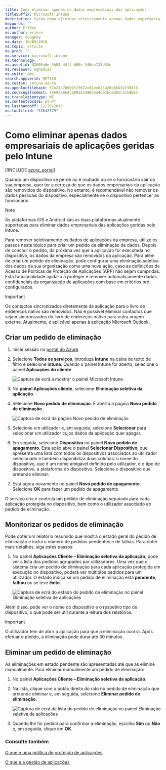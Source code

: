 ```yaml
---
title: Como eliminar apenas os dados empresariais das aplicações
titleSuffix: Microsoft Intune
description: Saiba como eliminar seletivamente apenas dados empresariais de aplicações geridas do Intune com o Microsoft Intune.
keywords: ''
author: Erikre
ms.author: erikre
manager: dougeby
ms.date: 10/09/2018
ms.topic: article
ms.prod: ''
ms.service: microsoft-intune
ms.technology: ''
ms.assetid: 42605e6e-5b84-44ff-b86e-346ea123b53e
ms.reviewer: mghadial
ms.suite: ems
search.appverid: MET150
ms.custom: intune-azure
ms.openlocfilehash: 57e22c7b999f2f672c67dc623a20bf643e739376
ms.sourcegitcommit: 4e69a8664c289263490daa4c02bc6b81c33196e5
ms.translationtype: MT
ms.contentlocale: pt-PT
ms.lasthandoff: 12/20/2018
ms.locfileid: "53642579"
---
```

# <a name="how-to-wipe-only-corporate-data-from-intune-managed-apps"></a>Como eliminar apenas dados empresariais de aplicações geridas pelo Intune

[!INCLUDE [azure_portal](./includes/azure_portal.md)]

Quando um dispositivo se perde ou é roubado ou se o funcionário sair da sua empresa, quer ter a certeza de que os dados empresariais da aplicação são removidos do dispositivo. No entanto, é recomendável não remover os dados pessoais do dispositivo, especialmente se o dispositivo pertencer ao funcionário.

>[!NOTE]
> As plataformas iOS e Android são as duas plataformas atualmente suportadas para eliminar dados empresariais das aplicações geridas pelo Intune.

Para remover seletivamente os dados de aplicações da empresa, utilize os passos neste tópico para criar um pedido de eliminação de dados. Depois de concluir o pedido, da próxima vez que a aplicação for executada no dispositivo, os dados da empresa são removidos da aplicação. Para além de criar um pedido de eliminação, pode configurar uma eliminação seletiva dos dados da sua organização como uma nova ação, caso as definições de Acesso de Políticas de Proteção de Aplicações (APP) não sejam cumpridas. Esta funcionalidade ajuda-o a proteger e remover automaticamente dados confidenciais da organização de aplicações com base em critérios pré-configurados.

>[!IMPORTANT]
> Os contactos sincronizados diretamente da aplicação para o livro de endereços nativo são removidos. Não é possível eliminar contactos que sejam sincronizados do livro de endereços nativo para outra origem externa. Atualmente, é aplicável apenas à aplicação Microsoft Outlook.

## <a name="create-a-wipe-request"></a>Criar um pedido de eliminação

1.  Inicie sessão no [portal do Azure](https://portal.azure.com).

2.  Selecione **Todos os serviços**, introduza **Intune** na caixa de texto de filtro e selecione **Intune**. Quando o painel Intune for aberto, selecione o painel **Aplicações do cliente**.

    ![Captura de ecrã a mostrar o painel Microsoft Intune](./media/apps-selective-wipe01.png)

3.  No **painel Aplicações cliente**, selecione **Eliminação seletiva da aplicação**.

4.  Selecione **Novo pedido de eliminação**. É aberta a página **Novo pedido de eliminação**.

    ![Captura de ecrã da página Novo pedido de eliminação](./media/AzurePortal_MAM_NewWipeRequest.png)

5.  Selecione um utilizador e, em seguida, selecione **Selecionar** para selecionar um utilizador cujos dados da aplicação quer apagar.

6.  Em seguida, selecione **Dispositivo** no painel **Novo pedido de apagamento**. Esta ação abre o painel **Selecionar Dispositivo**, que apresenta uma lista com todos os dispositivos associados ao utilizador selecionado e também disponibiliza duas colunas: o nome do dispositivo, que é um nome amigável definido pelo utilizador, e o tipo de dispositivo, a plataforma do dispositivo. Selecione o dispositivo que pretende eliminar.

7.  Está agora novamente no painel **Novo pedido de apagamento**. Selecione **OK** para fazer um pedido de apagamento.

O serviço cria e controla um pedido de eliminação separado para cada aplicação protegida no dispositivo, bem como o utilizador associado ao pedido de eliminação.

## <a name="monitor-your-wipe-requests"></a>Monitorizar os pedidos de eliminação

Pode obter um relatório resumido que mostra o estado geral do pedido de eliminação e inclui o número de pedidos pendentes e de falhas. Para obter mais detalhes, siga estes passos:

1.  No painel **Aplicações Cliente – Eliminação seletiva da aplicação**, pode ver a lista dos pedidos agrupados por utilizadores. Uma vez que o sistema cria um pedido de eliminação para cada aplicação protegida em execução no dispositivo, poderá ver múltiplos pedidos para um utilizador. O estado indica se um pedido de eliminação está **pendente**, **falhou** ou se teve **êxito**.

    ![Captura de ecrã do estado do pedido de eliminação no painel Eliminação seletiva de aplicações](./media/wipe-request-status-1.png)

Além disso, pode ver o nome do dispositivo e o respetivo tipo de dispositivo, o que pode ser útil durante a leitura dos relatórios.

>[!IMPORTANT]
> O utilizador tem de abrir a aplicação para que a eliminação ocorra. Após efetuar o pedido, a eliminação pode durar até 30 minutos.

## <a name="delete-a-wipe-request"></a>Eliminar um pedido de eliminação

As eliminações em estado pendente são apresentadas até que as elimine manualmente. Para eliminar manualmente um pedido de eliminação:

1.  No painel **Aplicações Cliente – Eliminação seletiva da aplicação**.

2.  Na lista, clique com o botão direito do rato no pedido de eliminação que pretende eliminar e, em seguida, selecione **Eliminar pedido de eliminação**.

    ![Captura de ecrã da lista do pedido de eliminação no painel Eliminação seletiva de aplicações](./media/delete-wipe-request.png)

3.  Quando lhe for pedido para confirmar a eliminação, escolha **Sim** ou **Não** e, em seguida, clique em **OK**.

### <a name="see-also"></a>Consulte também
[O que é uma política de proteção de aplicações](app-protection-policy.md)

[O que é a gestão de aplicações](app-management.md)
